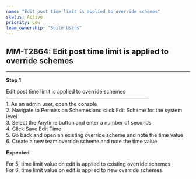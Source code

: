 ```yaml
---
name: "Edit post time limit is applied to override schemes"
status: Active
priority: Low
team_ownership: "Suite Users"
---
```


## MM-T2864: Edit post time limit is applied to override schemes

---

**Step 1**

Edit post time limit is applied to override schemes\
————————————————————————————\
1\. As an admin user, open the console\
2\. Navigate to Permission Schemes and click Edit Scheme for the system level\
3\. Select the Anytime button and enter a number of seconds\
4\. Click Save Edit Time\
5\. Go back and open an existing override scheme and note the time value\
6\. Create a new team override scheme and note the time value

**Expected**

For 5, time limit value on edit is applied to existing override schemes\
For 6, time limit value on edit is applied to new override schemes
